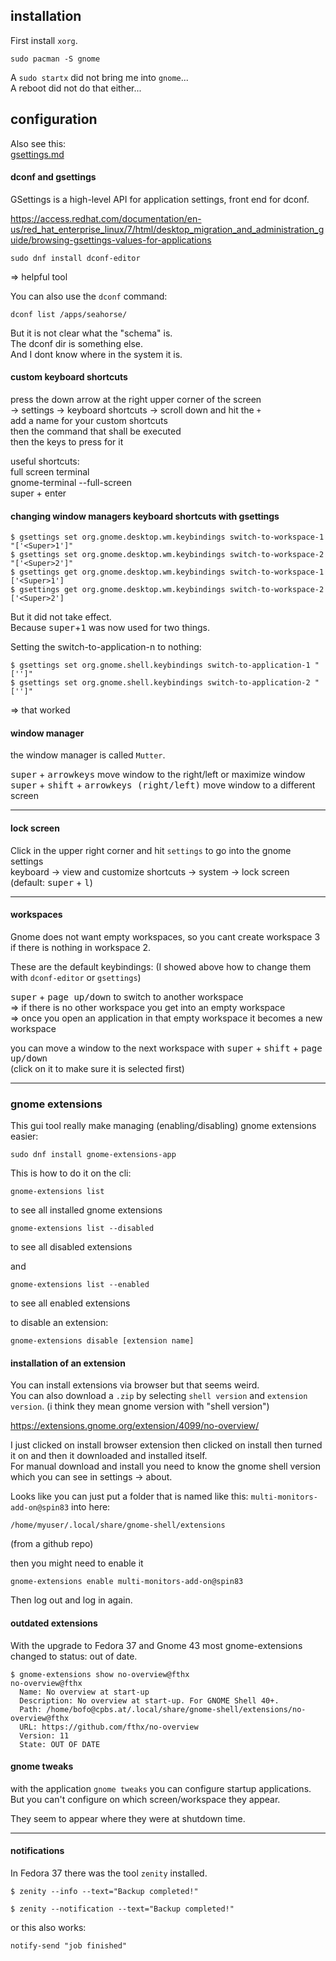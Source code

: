 ## installation

First install `xorg`.

```
sudo pacman -S gnome
```

A `sudo startx` did not bring me into `gnome`...\
A reboot did not do that either...

## configuration

Also see this:\
[gsettings.md](gsettings.md)

#### dconf and gsettings

GSettings is a high-level API for application settings, front end for dconf.

https://access.redhat.com/documentation/en-us/red_hat_enterprise_linux/7/html/desktop_migration_and_administration_guide/browsing-gsettings-values-for-applications

```
sudo dnf install dconf-editor
```
=> helpful tool

You can also use the `dconf` command:
```
dconf list /apps/seahorse/
```
But it is not clear what the "schema" is.\
The dconf dir is something else.\
And I dont know where in the system it is.

#### custom keyboard shortcuts

press the down arrow at the right upper corner of the screen\
-> settings -> keyboard shortcuts -> scroll down and hit the `+`\
add a name for your custom shortcuts\
then the command that shall be executed\
then the keys to press for it

useful shortcuts:\
full screen terminal\
gnome-terminal --full-screen\
super + enter

#### changing window managers keyboard shortcuts with gsettings

```
$ gsettings set org.gnome.desktop.wm.keybindings switch-to-workspace-1 "['<Super>1']"
$ gsettings set org.gnome.desktop.wm.keybindings switch-to-workspace-2 "['<Super>2']"
$ gsettings get org.gnome.desktop.wm.keybindings switch-to-workspace-1
['<Super>1']
$ gsettings get org.gnome.desktop.wm.keybindings switch-to-workspace-2
['<Super>2']
```
But it did not take effect.\
Because <kbd>super</kbd>+<kbd>1</kbd> was now used for two things.

Setting the switch-to-application-n to nothing:
```
$ gsettings set org.gnome.shell.keybindings switch-to-application-1 "['']"
$ gsettings set org.gnome.shell.keybindings switch-to-application-2 "['']"
```

=> that worked

#### window manager

the window manager is called `Mutter`.

<kbd>super</kbd> + <kbd>arrowkeys</kbd> move window to the right/left or maximize window\
<kbd>super</kbd> + <kbd>shift</kbd> + <kbd>arrowkeys (right/left)</kbd> move window to a different screen

***

#### lock screen

Click in the upper right corner and hit `settings` to go into the gnome settings\
keyboard -> view and customize shortcuts -> system -> lock screen (default: <kbd>super</kbd> + <kbd>l</kbd>)

***
#### workspaces

Gnome does not want empty workspaces, so you cant create workspace 3 if there is nothing in workspace 2.

These are the default keybindings: (I showed above how to change them with `dconf-editor` or `gsettings`)

<kbd>super</kbd> + <kbd>page up/down</kbd> to switch to another workspace\
=> if there is no other workspace you get into an empty workspace\
=> once you open an application in that empty workspace it becomes a new workspace

you can move a window to the next workspace with <kbd>super</kbd> + <kbd>shift</kbd> + <kbd>page up/down</kbd> \
(click on it to make sure it is selected first)

***
### gnome extensions

This gui tool really make managing (enabling/disabling) gnome extensions easier:
```
sudo dnf install gnome-extensions-app
```

This is how to do it on the cli:

```
gnome-extensions list
```
to see all installed gnome extensions

```
gnome-extensions list --disabled
```
to see all disabled extensions

and
```
gnome-extensions list --enabled
```
to see all enabled extensions

to disable an extension:
```
gnome-extensions disable [extension name]
```

#### installation of an extension

You can install extensions via browser but that seems weird.\
You can also download a `.zip` by selecting `shell version` and `extension version`.
(i think they mean gnome version with "shell version")

https://extensions.gnome.org/extension/4099/no-overview/

I just clicked on install browser extension then clicked on install then turned it on and then it downloaded and installed itself.\
For manual download and install you need to know the gnome shell version which you can see in settings -> about.

Looks like you can just put a folder that is named like this: `multi-monitors-add-on@spin83` into here:
```
/home/myuser/.local/share/gnome-shell/extensions
```
(from a github repo)

then you might need to enable it
```
gnome-extensions enable multi-monitors-add-on@spin83
```

Then log out and log in again.

#### outdated extensions

With the upgrade to Fedora 37 and Gnome 43 most gnome-extensions changed to status: out of date.
```
$ gnome-extensions show no-overview@fthx 
no-overview@fthx
  Name: No overview at start-up
  Description: No overview at start-up. For GNOME Shell 40+.
  Path: /home/bofo@cpbs.at/.local/share/gnome-shell/extensions/no-overview@fthx
  URL: https://github.com/fthx/no-overview
  Version: 11
  State: OUT OF DATE
```

#### gnome tweaks

with the application `gnome tweaks` you can configure startup applications.\
But you can't configure on which screen/workspace they appear.

They seem to appear where they were at shutdown time.

---

#### notifications

In Fedora 37 there was the tool `zenity` installed.

```
$ zenity --info --text="Backup completed!"
```

```
$ zenity --notification --text="Backup completed!"
```

or this also works:
```
notify-send "job finished"
```
